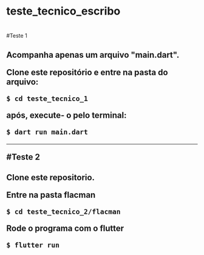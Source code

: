 # teste_tecnico_escribo <h1>

#Teste 1<h2>
Acompanha apenas um arquivo "main.dart".<p>
Clone este repositório e entre na pasta do arquivo:<p>

~~~
$ cd teste_tecnico_1
~~~

  após, execute- o pelo terminal:<p>

~~~
$ dart run main.dart
~~~
----------------------------------

#Teste 2<h2>

<p>Clone este repositorio.</p>
Entre na pasta flacman<p>

~~~
$ cd teste_tecnico_2/flacman
~~~

Rode o programa com o flutter<p>
~~~
$ flutter run
~~~

